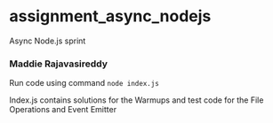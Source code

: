 # assignment_async_nodejs
Async Node.js sprint

<h3>Maddie Rajavasireddy</h3>

Run code using command `node index.js`

Index.js contains solutions for the Warmups and test code for the File Operations and Event Emitter
